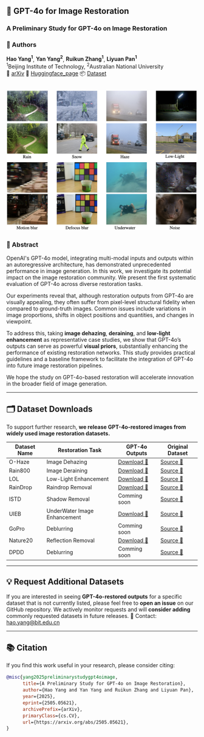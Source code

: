 ## 🧠 GPT-4o for Image Restoration

### A Preliminary Study for GPT-4o on Image Restoration

### 👥 Authors  
**Hao Yang<sup>1</sup>**, **Yan Yang<sup>2</sup>**, **Ruikun Zhang<sup>1</sup>**, **Liyuan Pan<sup>1</sup>**  
<sup>1</sup>Beijing Institute of Technology, <sup>2</sup>Australian National University   
📄 [arXiv](https://www.arxiv.org/abs/2505.05621)
📄 [Huggingface_page](https://huggingface.co/papers/2505.05621)
📦 [Dataset](https://huggingface.co/datasets/freyrigg/GPT-4o-Restore)

![cover](doc/example.png)
---

### 📜 Abstract

OpenAI's GPT-4o model, integrating multi-modal inputs and outputs within an autoregressive architecture, has demonstrated unprecedented performance in image generation. In this work, we investigate its potential impact on the image restoration community. We present the first systematic evaluation of GPT-4o across diverse restoration tasks.

Our experiments reveal that, although restoration outputs from GPT-4o are visually appealing, they often suffer from pixel-level structural fidelity when compared to ground-truth images. Common issues include variations in image proportions, shifts in object positions and quantities, and changes in viewpoint.

To address this, taking **image dehazing**, **deraining**, and **low-light enhancement** as representative case studies, we show that GPT-4o’s outputs can serve as powerful **visual priors**, substantially enhancing the performance of existing restoration networks. This study provides practical guidelines and a baseline framework to facilitate the integration of GPT-4o into future image restoration pipelines.

We hope the study on GPT-4o-based restoration will accelerate innovation in the broader field of image generation. 

---

## 🗂️ Dataset Downloads

To support further research, **we release GPT-4o-restored images from widely used image restoration datasets.**

| Dataset Name         | Restoration Task        | GPT-4o Outputs      | Original Dataset |
|----------------------|-------------------------|---------------------|------------------|
| O-Haze | Image Dehazing        | [Download 🔗](https://www.dropbox.com/scl/fi/emm6ng5tz8dfu9owwijci/O-Haze.zip?rlkey=lq8cpoecocs95mqxj4ykpc6zr&st=7rm5ry87&dl=0)     | [Source 🔗](http://www.vision.ee.ethz.ch/ntire18/o-haze/O-HAZE.zip) |
| Rain800            | Image Deraining         | [Download 🔗](https://www.dropbox.com/scl/fi/hnqkzyqek5mx460olyo2v/Rain800.zip?rlkey=a8zsdl4lh512xbvy7nyd6vkp4&st=9sq8fb1t&dl=0)     | [Source 🔗](https://github.com/hezhangsprinter/ID-CGAN) |
| LOL       | Low-Light Enhancement   | [Download 🔗](https://www.dropbox.com/scl/fi/tofjd6ewgm838ydxs75k5/LOL.zip?rlkey=ns02w0o3238unpi1sguxtavp6&st=clcz2bco&dl=0)     | [Source 🔗](https://daooshee.github.io/BMVC2018website/) |
| RainDrop               | Raindrop Removal          | [Download 🔗](https://huggingface.co/datasets/freyrigg/GPT-4o-Restore/tree/main)    | [Source 🔗](https://github.com/rui1996/DeRaindrop) |
| ISTD               | Shadow Removal          | Comming soon    | [Source 🔗](https://github.com/DeepInsight-PCALab/ST-CGAN) |
| UIEB               | UnderWater Image Enhancement          | [Download 🔗](https://huggingface.co/datasets/freyrigg/GPT-4o-Restore/tree/main)    | [Source 🔗](https://github.com/Li-Chongyi/Water-Net_Code) |
| GoPro              | Deblurring          | Comming soon    | [Source 🔗](https://seungjunnah.github.io/Datasets/gopro.html) |
| Nature20              | Reflection Removal          | [Download 🔗](https://huggingface.co/datasets/freyrigg/GPT-4o-Restore/tree/main)    | [Source 🔗](https://github.com/JHL-HUST/IBCLN) |
| DPDD              | Deblurring          | Comming soon    | [Source 🔗](https://github.com/Abdullah-Abuolaim/defocus-deblurring-dual-pixel) |


---

## 💡 Request Additional Datasets

If you are interested in seeing **GPT-4o-restored outputs** for a specific dataset that is not currently listed, please feel free to **open an issue** on our GitHub repository. We actively monitor requests and will **consider adding** commonly requested datasets in future releases. 📧 Contact: hao.yang@bit.edu.cn 

---

## 📚 Citation

If you find this work useful in your research, please consider citing:
```bibtex
@misc{yang2025preliminarystudygpt4oimage,
      title={A Preliminary Study for GPT-4o on Image Restoration}, 
      author={Hao Yang and Yan Yang and Ruikun Zhang and Liyuan Pan},
      year={2025},
      eprint={2505.05621},
      archivePrefix={arXiv},
      primaryClass={cs.CV},
      url={https://arxiv.org/abs/2505.05621}, 
}
```
